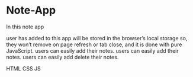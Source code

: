 # Note-App

In this note app


<!-- Feature -->
 user has added to this app will be stored in the browser’s local storage so,
 they won’t remove on page refresh or tab close, and it is done with pure JavaScript.
 users can easily add their notes. 
 users can easily add their notes. 
 users can easily add delete their notes. 

<!--technology  -->

HTML CSS JS
 

